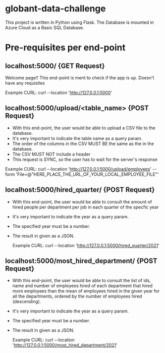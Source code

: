 # globant-data-challenge

This project is written in Python using Flask.
The Database is mounted in Azure Cloud as a Basic SQL Database.

# Pre-requisites per end-point

## localhost:5000/ {GET Request}

Welcome page!! This end-point is ment to check if the app is up.
Doesn't have any requisites

Example CURL: curl --location 'http://127.0.0.1:5000'

## localhost:5000/upload/<table_name>  {POST Request}

- With this end-point, the user would be able to upload a CSV file to the database. 
- It's very important to indicate the table name as a query param.
- The order of the columns in the CSV MUST BE the same as the in the database.
- The CSV MUST NOT include a header
- This request is SYNC, so the user has to wait for the server's response

Example CURL: curl --location 'http://127.0.0.1:5000/upload/employees' 
--form 'File=@"HERE_PLACE_THE_URL_OF_YOUR_LOCAL_EMPLOYEE_FILE"'

## localhost:5000/hired_quarter/<year>  {POST Request}

- With this end-point, the user would be able to consult the amount of hired people per department per job in each quarter of the specfic year
- It's very important to indicate the year as a query param.
- The specified year must be a number.
- The result in given as a JSON.

  Example CURL: curl --location 'http://127.0.0.1:5000/hired_quarter/2021'

## localhost:5000/most_hired_department/<year>  {POST Request}

- With this end-point, the user would be able to consult the list of ids, name and number of employees hired of each department that hired more
employees than the mean of employees hired in the given year for all the departments, ordered by the number of employees hired (descending).
- It's very important to indicate the year as a query param.
- The specified year must be a number.
- The result in given as a JSON.

  Example CURL: curl --location 'http://127.0.0.1:5000/most_hired_department/2021'
  
